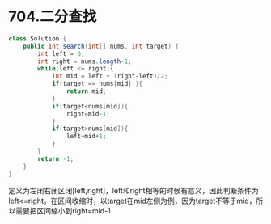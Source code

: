 # 704.二分查找

```java
class Solution {
    public int search(int[] nums, int target) {
        int left = 0;
        int right = nums.length-1;
        while(left <= right){
            int mid = left + (right-left)/2;
            if(target == nums[mid] ){
                return mid;
            }
            if(target<nums[mid]){
                right=mid-1;
            }
            if(target>nums[mid]){
                left=mid+1;
            }  
        }
        return -1;
    }
}
```

定义为左闭右闭区闭[left,right]，left和right相等的时候有意义，因此判断条件为left<=right。在区间收缩时，以target在mid左侧为例，因为target不等于mid，所以需要把区间缩小到right=mid-1